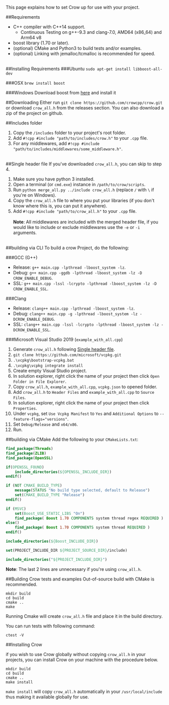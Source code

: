 This page explains how to set Crow up for use with your project.


##Requirements
 - C++ compiler with C++14 support.
    - Continuous Testing on g++-9.3 and clang-7.0, AMD64 (x86_64) and Arm64 v8
 - boost library (1.70 or later).
 - (optional) CMake and Python3 to build tests and/or examples.
 - (optional) Linking with jemalloc/tcmalloc is recommended for speed.
<br><br>

##Installing Requirements
###Ubuntu
`sudo apt-get install libboost-all-dev`

###OSX
`brew install boost`

###Windows
Download boost from [here](https://www.boost.org/) and install it

##Downloading
Either run `git clone https://github.com/crowcpp/crow.git` or download `crow_all.h` from the releases section. You can also download a zip of the project on github.

##Includes folder
1. Copy the `/includes` folder to your project's root folder.
2. Add `#!cpp #include "path/to/includes/crow.h"` to your `.cpp` file.
3. For any middlewares, add `#!cpp #include "path/to/includes/middlewares/some_middleware.h"`.
<br><br>

##Single header file
If you've downloaded `crow_all.h`, you can skip to step 4.

1. Make sure you have python 3 installed. 
2. Open a terminal (or `cmd.exe`) instance in `/path/to/crow/scripts`.
3. Run `python merge_all.py ../include crow_all.h` (replace `/` with `\` if you're on Windows).
4. Copy the `crow_all.h` file to where you put your libraries (if you don't know where this is, you can put it anywhere).
5. Add `#!cpp #include "path/to/crow_all.h"` to your `.cpp` file.
<br><br>
**Note**: All middlewares are included with the merged header file, if you would like to include or exclude middlewares use the `-e` or `-i` arguments.
<br><br>

##building via CLI
To build a crow Project, do the following:

###GCC (G++)
 - Release: `g++ main.cpp -lpthread -lboost_system -lz`.
 - Debug: `g++ main.cpp -ggdb -lpthread -lboost_system -lz -D CROW_ENABLE_DEBUG`.
 - SSL: `g++ main.cpp -lssl -lcrypto -lpthread -lboost_system -lz -D CROW_ENABLE_SSL`.

###Clang
 - Release: `clang++ main.cpp -lpthread -lboost_system -lz`.
 - Debug: `clang++ main.cpp -g -lpthread -lboost_system -lz -DCROW_ENABLE_DEBUG`.
 - SSL: `clang++ main.cpp -lssl -lcrypto -lpthread -lboost_system -lz -DCROW_ENABLE_SSL`.

###Microsoft Visual Studio 2019 (`example_with_all.cpp`)
1. Generate `crow_all.h` following [Single header file](#single-header-file).
2. `git clone https://github.com/microsoft/vcpkg.git`
3. `.\vcpkg\bootstrap-vcpkg.bat`
4. `.\vcpkg\vcpkg integrate install`
5. Create empty Visual Studio project.
6. In solution explorer, right click the name of your project then click `Open Folder in File Explorer`.
7. Copy `crow_all.h`, `example_with_all.cpp`, `vcpkg.json` to opened folder.
8. Add `crow_all.h` to `Header Files` and `example_with_all.cpp` to `Source Files`.
9. In solution explorer, right click the name of your project then click `Properties`.
10. Under `vcpkg`, set `Use Vcpkg Manifest` to `Yes` and `Additional Options` to `--feature-flags="versions"`.
11. Set `Debug/Release` and `x64/x86`. 
12. Run.


##building via CMake
Add the following to your `CMakeLists.txt`:
``` cmake linenums="1"
find_package(Threads)
find_package(ZLIB)
find_package(OpenSSL)

if(OPENSSL_FOUND)
	include_directories(${OPENSSL_INCLUDE_DIR})
endif()

if (NOT CMAKE_BUILD_TYPE)
	message(STATUS "No build type selected, default to Release")
	set(CMAKE_BUILD_TYPE "Release")
endif()

if (MSVC)
	set(Boost_USE_STATIC_LIBS "On")
	find_package( Boost 1.70 COMPONENTS system thread regex REQUIRED )
else()
	find_package( Boost 1.70 COMPONENTS system thread REQUIRED )
endif()

include_directories(${Boost_INCLUDE_DIR})

set(PROJECT_INCLUDE_DIR ${PROJECT_SOURCE_DIR}/include)

include_directories("${PROJECT_INCLUDE_DIR}")
```
**Note**: The last 2 lines are unnecessary if you're using `crow_all.h`.

##Building Crow tests and examples
Out-of-source build with CMake is recommended.

```
mkdir build
cd build
cmake ..
make
```
Running Cmake will create `crow_all.h` file and place it in the build directory.<br>

You can run tests with following command:
```
ctest -V
```

##Installing Crow

if you wish to use Crow globally without copying `crow_all.h` in your projects, you can install Crow on your machine with the procedure below.

```
mkdir build
cd build
cmake ..
make install
```
`make install` will copy `crow_all.h` automatically in your `/usr/local/include` thus making it available globally for use.<br>

